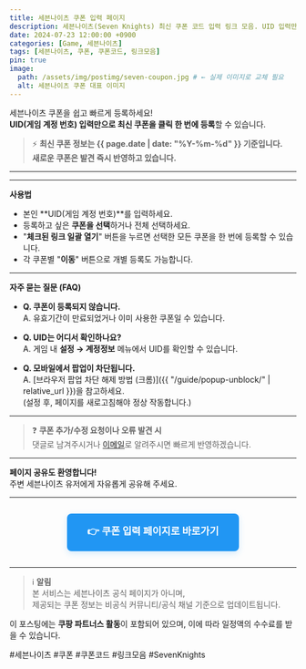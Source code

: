 ```yaml
---
title: 세븐나이츠 쿠폰 입력 페이지
description: 세븐나이츠(Seven Knights) 최신 쿠폰 코드 입력 링크 모음. UID 입력만으로 간편하게 여러 쿠폰을 한 번에 등록하세요. 모바일/PC 모두 지원, 팝업 차단 안내 및 자주 묻는 질문 포함.
date: 2024-07-23 12:00:00 +0900
categories: [Game, 세븐나이츠]
tags: [세븐나이츠, 쿠폰, 쿠폰코드, 링크모음]
pin: true
image:
  path: /assets/img/postimg/seven-coupon.jpg # ← 실제 이미지로 교체 필요
  alt: 세븐나이츠 쿠폰 대표 이미지
---
```


세븐나이츠 쿠폰을 쉽고 빠르게 등록하세요!  
**UID(게임 계정 번호) 입력만으로 최신 쿠폰을 클릭 한 번에 등록**할 수 있습니다.

> ⚡️ **최신 쿠폰 정보는 {{ page.date | date: "%Y-%m-%d" }} 기준입니다.  
> 새로운 쿠폰은 발견 즉시 반영하고 있습니다.**

---

<script src="https://ads-partners.coupang.com/g.js"></script>
<script>
	new PartnersCoupang.G({"id":891678,"template":"carousel","trackingCode":"AF5721025","width":"600","height":"200","tsource":""});
</script>

---

**사용법**

- 본인 **UID(게임 계정 번호)**를 입력하세요.
- 등록하고 싶은 **쿠폰을 선택**하거나 전체 선택하세요.
- "**체크된 링크 일괄 열기**" 버튼을 누르면 선택한 모든 쿠폰을 한 번에 등록할 수 있습니다.
- 각 쿠폰별 "**이동**" 버튼으로 개별 등록도 가능합니다.

---

**자주 묻는 질문 (FAQ)**

- **Q. 쿠폰이 등록되지 않습니다.**  
  A. 유효기간이 만료되었거나 이미 사용한 쿠폰일 수 있습니다.

- **Q. UID는 어디서 확인하나요?**  
  A. 게임 내 **설정 → 계정정보** 메뉴에서 UID를 확인할 수 있습니다.

- **Q. 모바일에서 팝업이 차단됩니다.**  
  A. [브라우저 팝업 차단 해제 방법 (크롬)]({{ "/guide/popup-unblock/" | relative_url }})을 참고하세요.  
  (설정 후, 페이지를 새로고침해야 정상 작동합니다.)

---

> ❓ **쿠폰 추가/수정 요청이나 오류 발견 시**  
> 댓글로 남겨주시거나 [이메일](mailto:aoperat@gmail.com)로 알려주시면 빠르게 반영하겠습니다.

---

**페이지 공유도 환영합니다!**  
주변 세븐나이츠 유저에게 자유롭게 공유해 주세요.

---

<div style="text-align: center; margin: 2em 0;">
  <a href="https://aoperat.github.io/daebomul/coupon-seven.html" target="_blank" style="display: inline-block; background: #2196f3; color: #fff; font-size: 1.25em; font-weight: bold; padding: 1em 2em; border-radius: 8px; text-decoration: none; box-shadow: 0 4px 12px rgba(33,150,243,.18); transition: background 0.2s;">
    👉 쿠폰 입력 페이지로 바로가기
  </a>
</div>

---

> ℹ️ **알림**  
> 본 서비스는 세븐나이츠 공식 페이지가 아니며,  
> 제공되는 쿠폰 정보는 비공식 커뮤니티/공식 채널 기준으로 업데이트됩니다.

이 포스팅에는 **쿠팡 파트너스 활동**이 포함되어 있으며, 이에 따라 일정액의 수수료를 받을 수 있습니다.

#세븐나이츠 #쿠폰 #쿠폰코드 #링크모음 #SevenKnights
